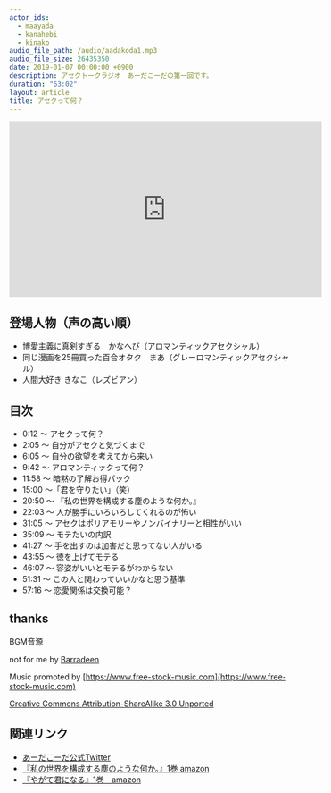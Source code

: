 ```yaml
---
actor_ids:
  - maayada
  - kanahebi
  - kinako
audio_file_path: /audio/aadakoda1.mp3
audio_file_size: 26435350
date: 2019-01-07 00:00:00 +0900
description: アセクトークラジオ　あーだこーだの第一回です。
duration: "63:02"
layout: article
title: アセクって何？
---
```


<iframe width="560" height="315" src="https://www.youtube.com/embed/uUVZcFRdF20" frameborder="0" allow="accelerometer; autoplay; encrypted-media; gyroscope; picture-in-picture" allowfullscreen></iframe>

## 登場人物（声の高い順）

- 博愛主義に真剣すぎる　かなへび（アロマンティックアセクシャル）
- 同じ漫画を25冊買った百合オタク　まあ（グレーロマンティックアセクシャル）
- 人間大好き きなこ（レズビアン）

## 目次

- 0:12 〜 アセクって何？ 
- 2:05 〜 自分がアセクと気づくまで
- 6:05 〜 自分の欲望を考えてから来い
- 9:42 〜 アロマンティックって何？
- 11:58 〜 暗黙の了解お得パック
- 15:00 〜「君を守りたい」（笑）
- 20:50 〜 『私の世界を構成する塵のような何か。』
- 22:03 〜 人が勝手にいろいろしてくれるのが怖い
- 31:05 〜 アセクはポリアモリーやノンバイナリーと相性がいい
- 35:09 〜 モテたいの内訳
- 41:27 〜 手を出すのは加害だと思ってない人がいる
- 43:55 〜 徳を上げてモテる
- 46:07 〜 容姿がいいとモテるがわからない
- 51:31 〜 この人と関わっていいかなと思う基準
- 57:16 〜 恋愛関係は交換可能？

## thanks

BGM音源　

not for me by [Barradeen](https://soundcloud.com/barradeen)

Music promoted by [https://www.free-stock-music.com](https://www.free-stock-music.com)

[Creative Commons Attribution-ShareAlike 3.0 Unported](https://creativecommons.org/licenses/by-sa/3.0/deed.en_US)


## 関連リンク

- [あーだこーだ公式Twitter](https://twitter.com/aadakoda_radio)
- [『私の世界を構成する塵のような何か。』1巻 amazon](http://amzn.asia/d/dIhasxI)
- [『やがて君になる』1巻　amazon](http://amzn.asia/d/j1fhQDZ)

